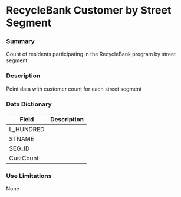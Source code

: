 # RecycleBank Customer by Street Segment

### Summary  

Count of residents participating in the RecycleBank program by street segment

### Description  

Point data with customer count for each street segment  

### Data Dictionary

| Field | Description  
| ----- | :----------:  
| L_HUNDRED |  
| STNAME |  
| SEG_ID |  
| CustCount |  


### Use Limitations  

None